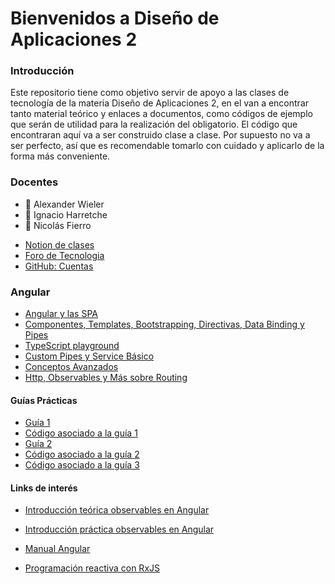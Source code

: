 # Bienvenidos a Diseño de Aplicaciones 2

### Introducción

Este repositorio tiene como objetivo servir de apoyo a las clases de tecnología de la materia Diseño de Aplicaciones 2, en el van a encontrar tanto material teórico y enlaces a documentos, como códigos de ejemplo que serán de utilidad para la realización del obligatorio.
El código que encontraran aquí va a ser construido clase a clase. Por supuesto no va a ser perfecto, así que es recomendable tomarlo con cuidado y aplicarlo de la forma más conveniente.

### Docentes

- :rocket: Alexander Wieler 
- :tophat: Ignacio Harretche  
- :goat: Nicolás Fierro    

* [Notion de clases](https://disenio-de-apliaciones-2.notion.site/AN-M5A-students-c10008719e4745bab6c2652fa0fd223b)
* [Foro de Tecnologia](https://aulas.ort.edu.uy/mod/forum/view.php?id=231726)
* [GitHub: Cuentas](https://fi365-my.sharepoint.com/:x:/g/personal/aw177322_fi365_ort_edu_uy/ETy_lJcO_qZHo2VUIHc4LDMBXKqihEIylaxR7i_80gCI_A?e=cqPzQU)


### Angular

- [Angular y las SPA](/Clases/Angular_y_las_SPAs.md)
- [Componentes, Templates, Bootstrapping, Directivas, Data Binding y Pipes](/Clases/Componentes_Templates_Bootstrapping_Directivas_Data_Binding_y_Pipes.md)
- [TypeScript playground](https://www.typescriptlang.org/play)
- [Custom Pipes y Service Básico](/Clases/Custom_Pipes_y_Service_Basico.md)
- [Conceptos Avanzados](/Clases/Conceptos_avanzados.md)
- [Http, Observables y Más sobre Routing](/Clases/Http_y_Observables_y_Mas_sobre_Routing.md)

#### Guías Prácticas

- [Guía 1](/Clases/guias-practicas-angular/guia1/angular-guia-practica-1.md)
- [Código asociado a la guía 1](/Clases/guias-practicas-angular/guia1/code)
- [Guía 2](/Clases/guias-practicas-angular/guia2/angular-guia-practica-2.md)
- [Código asociado a la guía 2](/Clases/guias-practicas-angular/guia2/code)
- [Código asociado a la guía 3](/Clases/guias-practicas-angular/guia3/code)

#### Links de interés

- [Introducción teórica observables en Angular](https://desarrolloweb.com/articulos/introduccion-teorica-observables-angular.html)

- [Introducción práctica observables en Angular](https://desarrolloweb.com/articulos/practica-observables-angular.html)

- [Manual Angular](https://desarrolloweb.com/manuales/manual-angular-2.html)

- [Programación reactiva con RxJS](https://osmancea.medium.com/programaci%C3%B3n-reactiva-con-rxjs-bebc9432485f)
